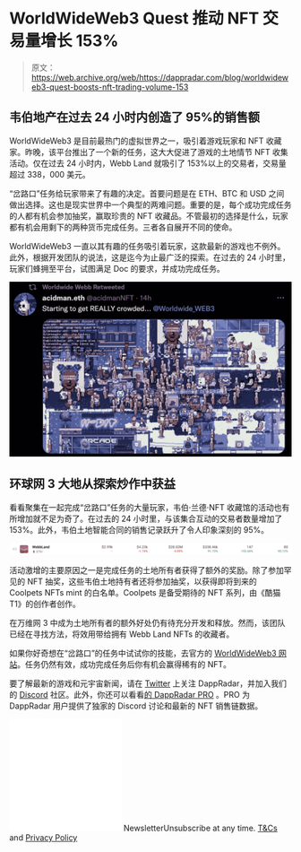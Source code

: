 # WorldWideWeb3 Quest 推动 NFT 交易量增长 153%

> 原文：<https://web.archive.org/web/https://dappradar.com/blog/worldwideweb3-quest-boosts-nft-trading-volume-153>

## 韦伯地产在过去 24 小时内创造了 95%的销售额

WorldWideWeb3 是目前最热门的虚拟世界之一，吸引着游戏玩家和 NFT 收藏家。昨晚，该平台推出了一个新的任务，这大大促进了游戏的土地情节 NFT 收集活动。仅在过去 24 小时内，Webb Land 就吸引了 153%以上的交易者，交易量超过 338，000 美元。

“岔路口”任务给玩家带来了有趣的决定。首要问题是在 ETH、BTC 和 USD 之间做出选择。这也是现实世界中一个典型的两难问题。重要的是，每个成功完成任务的人都有机会参加抽奖，赢取珍贵的 NFT 收藏品。不管最初的选择是什么，玩家都有机会用剩下的两种货币完成任务。三者各自展开不同的使命。

WorldWideWeb3 一直以其有趣的任务吸引着玩家，这款最新的游戏也不例外。此外，根据开发团队的说法，这是迄今为止最广泛的探索。在过去的 24 小时里，玩家们蜂拥至平台，试图满足 Doc 的要求，并成功完成任务。

![worldwideweb3](img/293cdf0539292cfda488e213c3256ca7.png)

## 环球网 3 大地从探索炒作中获益

看看聚集在一起完成“岔路口”任务的大量玩家，韦伯·兰德·NFT 收藏馆的活动也有所增加就不足为奇了。在过去的 24 小时里，与该集合互动的交易者数量增加了 153%。此外，韦伯土地智能合同的销售记录跃升了令人印象深刻的 95%。

![](img/a5cbadbb022ec9c5350d71c32430675c.png)

活动激增的主要原因之一是完成任务的土地所有者获得了额外的奖励。除了参加罕见的 NFT 抽奖，这些韦伯土地持有者还将参加抽奖，以获得即将到来的 Coolpets NFTs mint 的白名单。Coolpets 是备受期待的 NFT 系列，由《酷猫 T1》的创作者创作。

在万维网 3 中成为土地所有者的额外好处仍有待充分开发和释放。然而，该团队已经在寻找方法，将效用带给拥有 Webb Land NFTs 的收藏者。

如果你好奇想在“岔路口”的任务中试试你的技能，去官方的 [WorldWideWeb3 网站](https://web.archive.org/web/20220929120911/https://dappradar.com/ethereum/collectibles/worldwide-webb-land)。任务仍然有效，成功完成任务后你有机会赢得稀有的 NFT。

要了解最新的游戏和元宇宙新闻，请在 [Twitter](https://web.archive.org/web/20220929120911/https://twitter.com/dappradar) 上关注 DappRadar，并加入我们的 [Discord](https://web.archive.org/web/20220929120911/https://discord.gg/4ybbssrHkm) 社区。此外，你还可以看看[的 DappRadar PRO](https://web.archive.org/web/20220929120911/https://dappradar.com/token/pro) 。PRO 为 DappRadar 用户提供了独家的 Discord 讨论和最新的 NFT 销售链数据。

![](img/6d5a4a2d609c56e1a5771717e54ba759.png) NewsletterUnsubscribe at any time. [T&Cs](https://web.archive.org/web/20220929120911/https://dappradar.com/terms) and [Privacy Policy](https://web.archive.org/web/20220929120911/https://dappradar.com/privacy-policy)